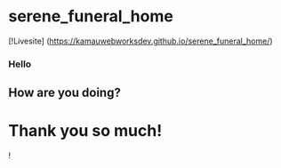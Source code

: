 ﻿# serene_funeral_home

[!Livesite] (https://kamauwebworksdev.github.io/serene_funeral_home/)

### Hello
## How are you doing?
# Thank you so much!
!


